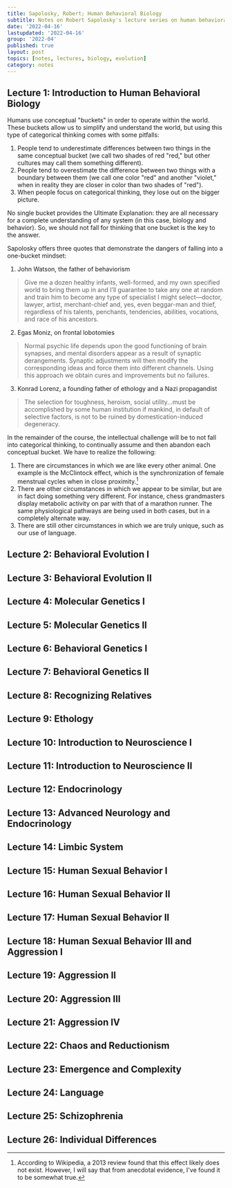 ```yaml
---
title: Sapolosky, Robert; Human Behavioral Biology
subtitle: Notes on Robert Sapolosky's lecture series on human behavioral biology
date: '2022-04-16'
lastupdated: '2022-04-16'
group: '2022-04'
published: true
layout: post
topics: [notes, lectures, biology, evolution]
category: notes
---
```


## Lecture 1: Introduction to Human Behavioral Biology

Humans use conceptual "buckets" in order to operate within the world. 
These buckets allow us to simplify and understand the world, but using this type of categorical thinking comes with some pitfalls:
1. People tend to underestimate differences between two things in the same conceptual bucket (we call two shades of red "red," but other cultures may call them something different). 
2. People tend to overestimate the difference between two things with a boundary between them (we call one color "red" and another "violet," when in reality they are closer in color than two shades of "red"). 
3. When people focus on categorical thinking, they lose out on the bigger picture. 

No single bucket provides the Ultimate Explanation: they are all necessary for a complete understanding of any system (in this case, biology and behavior). So, we should not fall for thinking that one bucket is the key to the answer.

Sapolosky offers three quotes that demonstrate the dangers of falling into a one-bucket mindset:
1. John Watson, the father of behaviorism 
<div class='epigraph'>

> Give me a dozen healthy infants, well-formed, and my own specified world to bring them up in and I’ll guarantee to take any one at random and train him to become any type of specialist I might select—doctor, lawyer, artist, merchant-chief and, yes, even beggar-man and thief, regardless of his talents, penchants, tendencies, abilities, vocations, and race of his ancestors.

</div> 

2. Egas Moniz, on frontal lobotomies
<div class='epigraph'>

> Normal psychic life depends upon the good functioning of brain synapses, and mental disorders appear as a result of synaptic derangements. Synaptic adjustments will then modify the corresponding ideas and force them into different channels. Using this approach we obtain cures and improvements but no failures.

</div> 

3. Konrad Lorenz, a founding father of ethology and a Nazi propagandist 
<div class='epigraph'>

> The selection for toughness, heroism, social utility...must be accomplished by some human institution if mankind, in default of selective factors, is not to be ruined by domestication-induced degeneracy.

</div> 

In the remainder of the course, the intellectual challenge will be to not fall into categorical thinking, to continually assume and then abandon each conceptual bucket. We have to realize the following: 
1. There are circumstances in which we are like every other animal. One example is the McClintock effect, which is the synchronization of female menstrual cycles when in close proximity.[^mcclintock]
2. There are other circumstances in which we appear to be similar, but are in fact doing something very different. For instance, chess grandmasters display metabolic activity on par with that of a marathon runner. The same physiological pathways are being used in both cases, but in a completely alternate way.
3. There are still other circumstances in which we are truly unique, such as our use of language.

[^mcclintock]: According to Wikipedia, a 2013 review found that this effect likely does not exist. However, I will say that from anecdotal evidence, I've found it to be somewhat true. 

## Lecture 2: Behavioral Evolution I 

## Lecture 3: Behavioral Evolution II

## Lecture 4: Molecular Genetics I 

## Lecture 5: Molecular Genetics II

## Lecture 6: Behavioral Genetics I 

## Lecture 7: Behavioral Genetics II

## Lecture 8: Recognizing Relatives

## Lecture 9: Ethology

## Lecture 10: Introduction to Neuroscience I

## Lecture 11: Introduction to Neuroscience II 

## Lecture 12: Endocrinology

## Lecture 13: Advanced Neurology and Endocrinology

## Lecture 14: Limbic System

## Lecture 15: Human Sexual Behavior I 

## Lecture 16: Human Sexual Behavior II

## Lecture 17: Human Sexual Behavior II

## Lecture 18: Human Sexual Behavior III and Aggression I 

## Lecture 19: Aggression II 

## Lecture 20: Aggression III

## Lecture 21: Aggression IV 

## Lecture 22: Chaos and Reductionism

## Lecture 23: Emergence and Complexity

## Lecture 24: Language

## Lecture 25: Schizophrenia

## Lecture 26: Individual Differences

